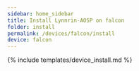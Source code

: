 ```yaml
---
sidebar: home_sidebar
title: Install Lynnrin-AOSP on falcon
folder: install
permalink: /devices/falcon/install
device: falcon
---
```

{% include templates/device_install.md %}
